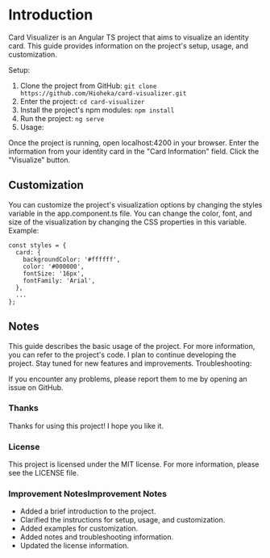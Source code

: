 # Introduction

Card Visualizer is an Angular TS project that aims to visualize an identity card. This guide provides information on the project's setup, usage, and customization.

Setup:

1.	Clone the project from GitHub:
`git clone https://github.com/Hioheka/card-visualizer.git`
2.	Enter the project:
`cd card-visualizer`
3.	Install the project's npm modules:
`npm install`
4.	Run the project:
`ng serve`
5.	Usage:

Once the project is running, open localhost:4200 in your browser.
Enter the information from your identity card in the "Card Information" field.
Click the "Visualize" button.

## Customization

You can customize the project's visualization options by changing the styles variable in the app.component.ts file.
You can change the color, font, and size of the visualization by changing the CSS properties in this variable.
Example:

    const styles = {
      card: {
        backgroundColor: '#ffffff',
        color: '#000000',
        fontSize: '16px',
        fontFamily: 'Arial',
      },
      ...
    };

## Notes

This guide describes the basic usage of the project. For more information, you can refer to the project's code.
I plan to continue developing the project. Stay tuned for new features and improvements.
Troubleshooting:

If you encounter any problems, please report them to me by opening an issue on GitHub.

### Thanks

Thanks for using this project! I hope you like it.

### License

This project is licensed under the MIT license. For more information, please see the LICENSE file.

### Improvement NotesImprovement Notes

- Added a brief introduction to the project.
- Clarified the instructions for setup, usage, and customization.
- Added examples for customization.
- Added notes and troubleshooting information.
- Updated the license information.

